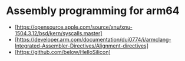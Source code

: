 # Assembly programming for arm64

- [https://opensource.apple.com/source/xnu/xnu-1504.3.12/bsd/kern/syscalls.master]
- [https://developer.arm.com/documentation/dui0774/i/armclang-Integrated-Assembler-Directives/Alignment-directives]
- [https://github.com/below/HelloSilicon]
